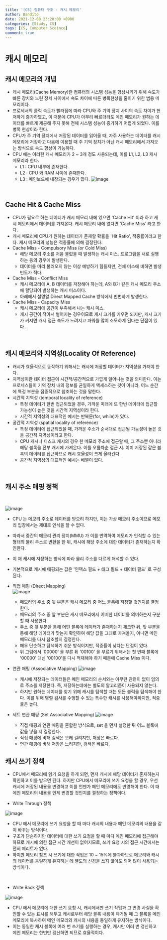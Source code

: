 ```yaml
---
title: '[CS] 컴퓨터 구조 - 캐시 메모리'
author: Bandito
date: 2021-12-08 23:20:00 +0900
categories: [Study, CS]
tags: [CS, Computer Sceince]
comment: true
---
```


# 캐시 메모리

## 캐시 메모리의 개념
+ 캐시 메모리(Cache Memory)란 컴퓨터의 시스템 성능을 향상시키기 위해 속도가 빠른 장치와 느린 장치 사이에서 속도 차이에 따른 병목현상을 줄이기 위한 범용 메모리이다.
+ 프로세서의 클럭 속도가 빨라짐에 따라 CPU와 주 기억 장치 사이의 속도 차이가 현저하게 증가하였고, 이 때문에 CPU가 아무리 빠르더라도 메인 메모리가 원하는 데이터를 빠르게 제공해 주지 못해 전체 시스템 성능이 증가하기 어렵게 되었다. 이를 병목 현상이라 한다.
+ CPU가 주 기억 장치에서 저장된 데이터를 읽어올 때, 자주 사용하는 데이터를 캐시 메모리에 저장하고 다음에 이용할 때 주 기억 장치가 아닌 캐시 메모리에서 가져오는 방식으로 속도 향상이 가능하다.
+ CPU 에는 이러한 캐시 메모리가 2 ~ 3개 정도 사용되는데, 이를 L1, L2, L3 캐시 메모리라 한다.    
    - L1 : CPU 내부에 존재한다.
    - L2 : CPU 와 RAM 사이에 존재한다.
    - L3 : 메인보드에 내장되는 경우가 많다.
![image](https://user-images.githubusercontent.com/49611158/145217630-8cfbe6bf-2ae9-4137-a016-fb823502468c.png)

<br>

## Cache Hit & Cache Miss
+ CPU가 필요로 하는 데이터가 캐시 메모리 내에 있으면 'Cache Hit' 이라 하고 캐시 메모리에서 데이터를 가져온다. 캐시 메모리 내에 없다면 'Cache Miss' 라고 한다.
+ 캐시 메모리에 CPU가 원하는 데이터가 존재할 확률을 'Hit Ratio', 적중률이라고 한다. 캐시 메모리의 성능은 적중률에 의해 결정된다.
+ Cache Miss - Compulsory Miss (or Cold Miss)
    - 해당 메모리 주소를 처음 불렀을 때 발생하는 캐시 미스. 프로그램을 새로 실행하는 등의 경우에 발생한다.
    - 데이터를 미리 불러오지 않는 이상 예방하기 힘들지만, 전체 미스에 비하면 발생빈도가 적다.
+ Cache Miss - Conflict Miss
    - 캐시 메모리에 A, B 데이터를 저장해야 하는데, A와 B가 같은 캐시 메모리 주소에 할당되어 발생하는 캐시 미스이다.
    - 아래에서 설명알 Direct Mapped Cache 방식에서 빈번하게 발생한다.
+ Cache Miss - Capacity Miss
    - 캐시 메모리에 공간이 부족해서 나는 캐시 미스. 
    - 캐시 공간이 작아서 벌어지는 경우이므로 캐시 크기를 키우면 되지만, 캐시 크기가 커지면 캐시 접근 속도가 느려지고 파워를 많이 소모하게 된다는 단점이 있다.

<br>

## 캐시 메모리와 지역성(Locality Of Reference)
+ 캐시가 효율적으로 동작하기 위해서는 캐시에 저장할 데이터가 지역성을 가져야 한다.
+ 지역성이란 데이터 접근이 시간적/공간적으로 가깝게 일어나는 것을 의미한다. 이는 프로세스들이 기억 장치 내의 정보를 균일하게 액세스하는 것이 아니라, 어느 순간에 특정 부분을 집중적으로 참조하는 것을 말한다. 
+ 시간적 지역성 (temporal locality of reference)
    - 특정 데이터가 한번 접근되었을 경우, 가까운 미래에 또 한번 데이터에 접근할 가능성이 높은 것을 시간적 지역성이라 한다.
    - 시간적 지역성의 대표적인 예시는 반복문(for, while)가 있다.
+ 공간적 지역성 (spatial locality of reference)
    - 특정 데이터에 접근되었을 때, 가까운 주소가 순서대로 접근될 가능성이 높은 것을 공간적 지역성이라고 한다.
    - CPU 캐시나 디스크 캐시의 경우 한 메모리 주소에 접근할 때, 그 주소뿐 아니라 해당 블록을 전부 캐시에 가져온다. 이를 오름차순 접근 시. 이미 저장된 같은 블록의 데이터를 접근하므로 캐시 효율성이 크게 올라간다.
    - 공간적 지역성의 대표적인 예시는 배열이 있다.

<br>

## 캐시 주소 매핑 정책

<br>

![image](https://user-images.githubusercontent.com/49611158/145208107-2dd5266a-093e-4474-986a-00ccfe73a434.png)

+ CPU 는 메모리 주소로 데이터를 받으려 하지만, 이는 가상 메모리 주소이므로 메모리 입장에서는 제대로 인식을 할 수 없다. 
+ 따라서 중간의 메모리 관리 장치(MMU) 가 이를 번역하여 메모리가 인식할 수 있는 형태의 물리 주소로 변환을 한 뒤, 캐시에 해당 주소에 대한 데이터가 존재하는지 확인한다.
+ 이 때 캐시에 저장하는 방식에 따라 물리 주소를 다르게 해석할 수 있다.
+ 기본적으로 캐시에 매핑되는 값은 '인덱스 필드 + 태그 필드 + 데이터 필드' 로 구성된다.

+ 직접 매핑 (Direct Mapping)    
![image](https://user-images.githubusercontent.com/49611158/145208780-8d4d4d58-79c4-443a-85c0-1a9555bd1c00.png)
    - 메모리의 주소 중 뒷 부분은 캐시 메모리 중 어느 블록에 저장할 것인지를 결정한다.
    - 메모리의 주소 중 앞 부분은 캐시 메모리에서 어떠한 데이터를 의미하는지 구분할 때 사용한다. 
    - 주소 중 뒷 부분을 통해 어떤 블록에 데이터가 존재하는지 체크한 뒤, 앞 부분을 통해 해당 데이터가 맞는지 확인하여 해당 값을 그대로 가져올지, 아니면 메인 메모리를 다시 참조할지 결정한다.
    - 매우 단순하고 탐색하기 쉬운 방식이지만, 적중률이 낮다는 단점이 있다.
    - 위 그림에서 '00000' 을 부른 뒤 '00100' 을 부르기 위해서는 첫 번째 블록에 '00000' 대신 '00100'을 다시 적재해야 하기 때문에 Cache Miss 이다.

+ 연관 매핑 (Associative Mapping)
![image](https://user-images.githubusercontent.com/49611158/145210330-8efd7cfd-7acd-4006-91ff-9eb764036f80.png)
    - 캐시에 저장되는 데이터들은 메인 메모리의 순서와는 아무런 관련이 없이 임의로 주소를 저장한다. 즉, 저장하는데에는 별도의 알고리즘이 사용되지 않는다.
    - 하지만 원하는 데이터를 찾기 위해 캐시를 탐색할 때는 모든 블럭을 탐색해야 한다. 이를 위해 병렬 검사를 수행할 수 있는 특수한 캐시를 사용해야하지만, 적중률은 높다.

+ 세트 연관 매핑 (Set Associative Mapping)
![image](https://user-images.githubusercontent.com/49611158/145212208-3c8aacad-6f06-455d-a48b-53b7b541ccf6.png)
    - 직접 매핑과 연관 매핑을 혼합한 방식으로, set 을 먼저 설정한 뒤 어느 블록에 값을 넣을 지 결정한다.
    - 직접 매핑에 비해 검색은 오래 걸리지만, 저장은 빠르다.
    - 연관 매핑에 비해 저장은 느리지만, 검색은 빠르다.


## 캐시 쓰기 정책
+ CPU에서 메모리에 읽기 요청을 하게 되면, 먼저 캐시에 해당 데이터가 존재하는지 확인하고 이를 받으면 된다. 하지만 CPU에서 메모리에 쓰기 요청을 할 경우, 우선 캐시에 저장된 내용을 변경하고 이를 언젠가 메인 메모리에도 반영해야 한다. 이 때 메인 메모리의 내용을 언제 변경할 것인지를 결정하는 정책이다.

+ Write Through 정책    

![image](https://user-images.githubusercontent.com/49611158/145215696-bee55827-966b-4500-9db6-30ad0f5ac2b7.png)    

- CPU 에서 메모리에 쓰기 요청을 할 때 마다 캐시의 내용과 메인 메모리의 내용을 같이 바꾸는 방식이다.
- 구조가 단순하지만 데이터에 대한 쓰기 요청을 할 때 마다 메인 메모리에 접근해야 하므로 캐시에 의한 접근 시간 개선이 없어지므로, 쓰기 요청 시의 접근 시간에서는 전혀 메리트가 없다.
- 하지만 메모리 참조 시 쓰기에 대한 작업은 10 ~ 15%에 불과하므로 메모리와 캐시의 데이터를 동일하게 유지하는 데 별도의 신경을 쓰지 않아도 되어 많이 사용되는 방식이다.

<br>

+ Write Back 정책    

![image](https://user-images.githubusercontent.com/49611158/145216069-c46ca100-2aba-4fb5-8954-f1343d4b0b62.png)    

- CPU 에서 메모리에 대한 쓰기 요청 시, 캐시에서만 쓰기 작업과 그 변경 사실을 확인할 수 있는 표시를 해두고 캐시로부터 해당 블록 내용이 제거될 때 그 블록을 메인 메모리에 복사하여 메인 메모리와 캐시의 내용을 동일하게 유지하는 방식이다.
- 이는 동일한 캐시 블록에 여러 번 쓰기를 실행하는 경우, 캐시만 여러 번 갱신하고 메인 메모리는 한번만 갱신하면 되므로 효율적이다.